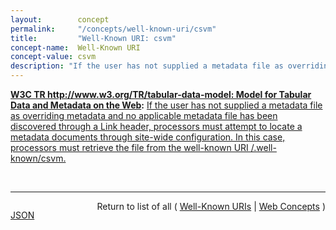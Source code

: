 ```yaml
---
layout:        concept
permalink:     "/concepts/well-known-uri/csvm"
title:         "Well-Known URI: csvm"
concept-name:  Well-Known URI
concept-value: csvm
description: "If the user has not supplied a metadata file as overriding metadata and no applicable metadata file has been discovered through a Link header, processors must attempt to locate a metadata documents through site-wide configuration. In this case, processors must retrieve the file from the well-known URI /.well-known/csvm."
---
```


**[W3C TR http://www.w3.org/TR/tabular-data-model: Model for Tabular Data and Metadata on the Web](/specs/W3C/TR/tabular-data-model "Tabular data is routinely transferred on the web in a variety of formats, including variants on CSV, tab-delimited files, fixed field formats, spreadsheets, HTML tables, and SQL dumps. This document outlines a data model, or infoset, for tabular data and metadata about that tabular data that can be used as a basis for validation, display, or creating other formats. It also contains some non-normative guidance for publishing tabular data as CSV and how that maps into the tabular data model. An annotated model of tabular data can be supplemented by separate metadata about the table. This specification defines how implementations should locate that metadata, given a file containing tabular data. The standard syntax for that metadata is defined in tabular metadata. Note, however, that applications may have other means to create annotated tables, e.g., through some application specific APIs; this model does not depend on the specificities described in tabular-metadata."):** [If the user has not supplied a metadata file as overriding metadata and no applicable metadata file has been discovered through a Link header, processors must attempt to locate a metadata documents through site-wide configuration. In this case, processors must retrieve the file from the well-known URI /.well-known/csvm.](http://www.w3.org/TR/tabular-data-model/#site-wide-location-configuration "Read documentation for Well-Known URI &#34;csvm&#34;")

<br/>
<hr/>

<p style="float : left"><a href="./csvm.json" title="JSON representing this particular Web Concept value">JSON</a></p>
<p style="text-align: right">Return to list of all ( <a href="../well-known-uri/">Well-Known URIs</a> | <a href="../">Web Concepts</a> )</p>
